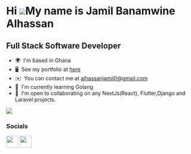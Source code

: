 Hi ![](https://user-images.githubusercontent.com/18350557/176309783-0785949b-9127-417c-8b55-ab5a4333674e.gif)My name is Jamil Banamwine Alhassan
================================================================================================================================================
Full Stack Software Developer
-------------------------------------------------------------
* 🌍  I'm based in Ghana
* 🖥️  See my portfolio at [here](http://jamilb.vercel.app)
* ✉️  You can contact me at [alhassanjamil0@gmail.com](mailto:alhassanjamil0@gmail.com)
* 🧠  I'm currently learning Golang
* 🤝  I'm open to collaborating on any NextJs(React), Flutter,Django and Laravel projects.

<a href="https://www.twitter.com/MhylJay" target="_blank" rel="noreferrer"><img
src="https://img.shields.io/twitter/follow/MhylJay?logo=twitter&style=for-the-badge&color=0891b2&labelColor=1c1917"/></a>



### Socials<p align="left">  <a href="https://www.linkedin.com/in/jamil-banamwine-alhassan" target="_blank" rel="noreferrer"><img src="https://raw.githubusercontent.com/danielcranney/readme-generator/main/public/icons/socials/linkedin.svg" width="32" height="32" /></a> <a href="https://www.twitter.com/MhylJay" target="_blank" rel="noreferrer"><img src="https://raw.githubusercontent.com/danielcranney/readme-generator/main/public/icons/socials/twitter.svg" width="32" height="32" /></a></p>

